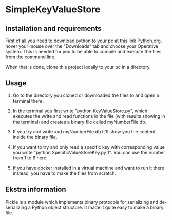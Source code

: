 # SimpleKeyValueStore

## Installation and requirements
First of all you need to download python to your pc at this link [Python.org](https://www.python.org/downloads/), hover your mouse over the "Downloads" tab and choose your Operative system.
This is needed for you to be able to compile and execute the files from the command line.

When that is done, clone this project locally to your pc in a directory.

## Usage
1. Go to the directory you cloned or downloaded the files to and open a terminal there.

2. In the terminal you first write "python KeyValueStore.py", which executes the write and read functions in the file (with results showing in the terminal) and creates a binary file called myNumberFile.db.

3. If you try and write xxd myNumberFile.db It'll show you the content inside the binary file.

4. If you want to try and only read a specific key with corresponding value you write "python SpecificValueStoreKey.py 1". You can use the number from 1 to 6 here.

5. If you have docker installed in a virtual machine and want to run it there instead, you have to make the files from scratch.


## Ekstra information
Pickle is a module which implements binary protocols for serializing and de-serializing a Python object structure.
It made it quite easy to make a binary file.
